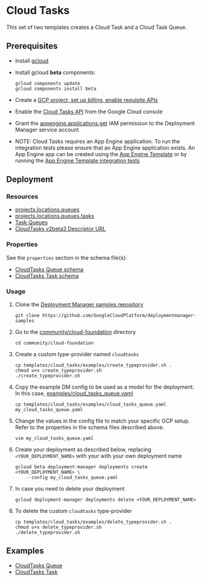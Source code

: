 # Cloud Tasks

This set of two templates creates a Cloud Task and a Cloud Task Queue.

## Prerequisites

- Install [gcloud](https://cloud.google.com/sdk)
- Install gcloud **beta** components:

  ```(shell)
  gcloud components update
  gcloud components install beta
  ```

- Create a [GCP project, set up billing, enable requisite APIs](../project/README.md)
- Enable the [Cloud Tasks API](https://console.cloud.google.com/apis/library/cloudtasks.googleapis.com)
  from the Google Cloud console
- Grant the [appengine.applications.get](https://cloud.google.com/appengine/docs/admin-api/access-control)
  IAM permission to the Deployment Manager service account
- NOTE: Cloud Tasks requires an App Engine application. To run the integration tests
  please ensure that an App Engine application exists. An App Engine app can be created using the [App Engine Template](../app_engine) or by running the [App Engine Template integration tests](../app_engine/tests/integration)

## Deployment

### Resources

- [projects.locations.queues](https://cloud.google.com/tasks/docs/reference/rest/v2beta3/projects.locations.queues)
- [projects.locations.queues.tasks](https://cloud.google.com/tasks/docs/reference/rest/v2beta3/projects.locations.queues.tasks)
- [Task Queues](https://cloud.google.com/appengine/docs/standard/python/taskqueue/)
- [CloudTasks v2beta3 Descriptor URL](https://cloudtasks.googleapis.com/$discovery/rest?version=v2beta3)

### Properties

See the `properties` section in the schema file(s):

- [CloudTasks Queue schema](queue.py.schema)
- [CloudTasks Task schema](task.py.schema)

### Usage

1. Clone the [Deployment Manager samples repository](https://github.com/GoogleCloudPlatform/deploymentmanager-samples)

   ```(shell)
   git clone https://github.com/GoogleCloudPlatform/deploymentmanager-samples
   ```

2. Go to the [community/cloud-foundation](../../) directory

   ```(shell)
   cd community/cloud-foundation
   ```

3. Create a custom type-provider named `cloudtasks`

   ```(shell)
   cp templates/cloud_tasks/examples/create_typeprovider.sh .
   chmod u+x create_typeprovider.sh
   ./create_typeprovider.sh
   ```

4. Copy the example DM config to be used as a model for the deployment. In this case, [examples/cloud\_tasks\_queue.yaml](examples/cloud_tasks_queue.yaml)

   ```(shell)
   cp templates/cloud_tasks/examples/cloud_tasks_queue.yaml my_cloud_tasks_queue.yaml
   ```

5. Change the values in the config file to match your specific GCP setup.
   Refer to the properties in the schema files described above.

   ```(shell)
   vim my_cloud_tasks_queue.yaml
   ```

6. Create your deployment as described below, replacing `<YOUR_DEPLOYMENT_NAME>`
   with your with your own deployment name

   ```(shell)
   gcloud beta deployment-manager deployments create <YOUR_DEPLOYMENT_NAME> \
       --config my_cloud_tasks_queue.yaml
   ```

7. In case you need to delete your deployment

   ```(shell)
   gcloud deployment-manager deployments delete <YOUR_DEPLOYMENT_NAME>
   ```

8. To delete the custom `cloudtasks` type-provider

   ```(shell)
   cp templates/cloud_tasks/examples/delete_typeprovider.sh .
   chmod u+x delete_typeprovider.sh
   ./delete_typeprovider.sh
   ```

## Examples

- [CloudTasks Queue](examples/cloud_tasks_queue.yaml)
- [CloudTasks Task](examples/cloud_tasks_task.yaml)
